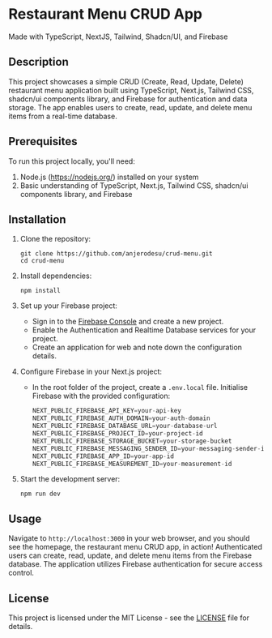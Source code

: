 # Restaurant Menu CRUD App
Made with TypeScript, NextJS, Tailwind, Shadcn/UI, and Firebase

## Description
This project showcases a simple CRUD (Create, Read, Update, Delete) restaurant menu application built
using TypeScript, Next.js, Tailwind CSS, shadcn/ui components library, and Firebase for authentication
and data storage. The app enables users to create, read, update, and delete menu items from a real-time
database.

## Prerequisites
To run this project locally, you'll need:

1. Node.js (https://nodejs.org/) installed on your system
2. Basic understanding of TypeScript, Next.js, Tailwind CSS, shadcn/ui components library, and Firebase

## Installation

1. Clone the repository:
   ```
   git clone https://github.com/anjerodesu/crud-menu.git
   cd crud-menu
   ```

2. Install dependencies:
   ```
   npm install
   ```

3. Set up your Firebase project:
    - Sign in to the [Firebase
      Console](https://console.firebase.google.com/) and create a new project.
    - Enable the Authentication and Realtime Database services for your
      project.
    - Create an application for web and note down the configuration details.

4. Configure Firebase in your Next.js project:
    - In the root folder of the project, create a `.env.local` file. Initialise Firebase with the provided
      configuration:
      ```typescript
      NEXT_PUBLIC_FIREBASE_API_KEY=your-api-key
      NEXT_PUBLIC_FIREBASE_AUTH_DOMAIN=your-auth-domain
      NEXT_PUBLIC_FIREBASE_DATABASE_URL=your-database-url
      NEXT_PUBLIC_FIREBASE_PROJECT_ID=your-project-id
      NEXT_PUBLIC_FIREBASE_STORAGE_BUCKET=your-storage-bucket
      NEXT_PUBLIC_FIREBASE_MESSAGING_SENDER_ID=your-messaging-sender-id
      NEXT_PUBLIC_FIREBASE_APP_ID=your-app-id
      NEXT_PUBLIC_FIREBASE_MEASUREMENT_ID=your-measurement-id
      ```

5. Start the development server:
   ```
   npm run dev
   ```

## Usage
Navigate to `http://localhost:3000` in your web browser, and you should see the homepage, the
restaurant menu CRUD app, in action! Authenticated users can create, read, update, and delete menu items from the
Firebase database. The application utilizes Firebase authentication for secure access control.

## License
This project is licensed under the MIT License - see the
[LICENSE](https://github.com/anjerodesu/crud-menu/blob/main/LICENSE.md) file for details.
